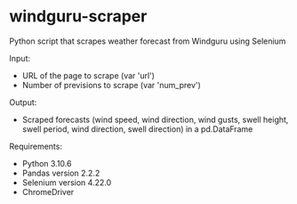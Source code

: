 # windguru-scraper
Python script that scrapes weather forecast from Windguru using Selenium 

Input: 
- URL of the page to scrape (var 'url')
- Number of previsions to scrape (var 'num_prev')

Output: 
- Scraped forecasts (wind speed, wind direction, wind gusts, swell height, swell period, wind direction, swell direction) in a pd.DataFrame

Requirements:
- Python 3.10.6
- Pandas version 2.2.2
- Selenium version 4.22.0
- ChromeDriver
